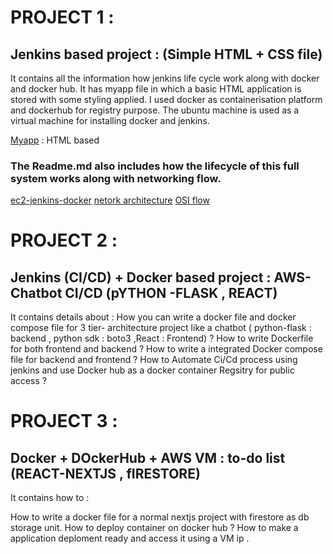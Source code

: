 # PROJECT 1 : 

## Jenkins based project :  (Simple HTML + CSS  file) 

It contains all the information how jenkins life cycle work along with docker and docker hub.
It has myapp file in which a basic HTML application is stored with some styling applied.
I used docker as containerisation platform and dockerhub for registry purpose.
The ubuntu machine is used as a virtual machine for installing docker and jenkins.

[Myapp](https://github.com/kashishver-ma/Cloud-learnings/tree/main/myapp) : HTML based

### The Readme.md also includes how the lifecycle of this full system works along with networking flow.
[ec2-jenkins-docker](https://github.com/kashishver-ma/Cloud-learnings/blob/main/myapp/ec2-jenkins-docker-guide.md)
[netork architecture](https://github.com/kashishver-ma/Cloud-learnings/blob/main/myapp/ec2-traffic-flow-guide.md)
[OSI flow](https://github.com/kashishver-ma/Cloud-learnings/blob/main/myapp/osi-model-ec2-jenkins-docker.md)


# PROJECT 2 :

## Jenkins (CI/CD) + Docker  based project :  AWS-Chatbot CI/CD (pYTHON -FLASK , REACT)

It contains details about  :
How you can write a docker file and docker compose file for 3 tier- architecture project like a chatbot ( python-flask : backend , python sdk : boto3  ,React : Frontend) ? 
How to write Dockerfile for both frontend and backend ?
How to write a integrated Docker compose file for backend and frontend ?
How to Automate Ci/Cd process using jenkins and use Docker hub as a docker container Regsitry for public access ?

# PROJECT 3 :

## Docker + DOckerHub + AWS VM : to-do list  (REACT-NEXTJS , fIRESTORE)

It contains how to :

How to write a docker file for a normal nextjs project with firestore as db storage unit.
How to deploy container on docker hub ? 
How to make a application deploment ready and access it using a VM ip .





